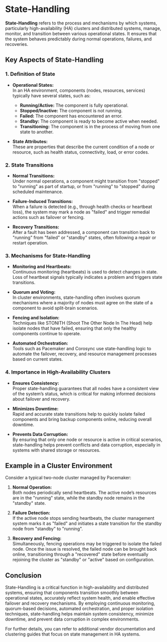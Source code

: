 # State-Handling

**State-Handling** refers to the process and mechanisms by which systems, particularly high-availability (HA) clusters and distributed systems, manage, monitor, and transition between various operational states. It ensures that the system behaves predictably during normal operations, failures, and recoveries.

## Key Aspects of State-Handling

### 1. **Definition of State**

- **Operational States:**  
  In an HA environment, components (nodes, resources, services) typically have several states, such as:
  - **Running/Active:** The component is fully operational.
  - **Stopped/Inactive:** The component is not running.
  - **Failed:** The component has encountered an error.
  - **Standby:** The component is ready to become active when needed.
  - **Transitioning:** The component is in the process of moving from one state to another.

- **State Attributes:**  
  These are properties that describe the current condition of a node or resource, such as health status, connectivity, load, or error codes.

### 2. **State Transitions**

- **Normal Transitions:**  
  Under normal operations, a component might transition from "stopped" to "running" as part of startup, or from "running" to "stopped" during scheduled maintenance.
  
- **Failure-Induced Transitions:**  
  When a failure is detected (e.g., through health checks or heartbeat loss), the system may mark a node as "failed" and trigger remedial actions such as failover or fencing.
  
- **Recovery Transitions:**  
  After a fault has been addressed, a component can transition back to "running" from "failed" or "standby" states, often following a repair or restart operation.

### 3. **Mechanisms for State-Handling**

- **Monitoring and Heartbeats:**  
  Continuous monitoring (heartbeats) is used to detect changes in state. Loss of heartbeat signals typically indicates a problem and triggers state transitions.
  
- **Quorum and Voting:**  
  In cluster environments, state-handling often involves quorum mechanisms where a majority of nodes must agree on the state of a component to avoid split-brain scenarios.
  
- **Fencing and Isolation:**  
  Techniques like STONITH (Shoot The Other Node In The Head) help isolate nodes that have failed, ensuring that only the healthy components continue to operate.
  
- **Automated Orchestration:**  
  Tools such as Pacemaker and Corosync use state-handling logic to automate the failover, recovery, and resource management processes based on current states.

### 4. **Importance in High-Availability Clusters**

- **Ensures Consistency:**  
  Proper state-handling guarantees that all nodes have a consistent view of the system’s status, which is critical for making informed decisions about failover and recovery.
  
- **Minimizes Downtime:**  
  Rapid and accurate state transitions help to quickly isolate failed components and bring backup components online, reducing overall downtime.
  
- **Prevents Data Corruption:**  
  By ensuring that only one node or resource is active in critical scenarios, state-handling helps prevent conflicts and data corruption, especially in systems with shared storage or resources.

## Example in a Cluster Environment

Consider a typical two-node cluster managed by Pacemaker:

1. **Normal Operation:**  
   Both nodes periodically send heartbeats. The active node’s resources are in the "running" state, while the standby node remains in the "standby" state.
  
2. **Failure Detection:**  
   If the active node stops sending heartbeats, the cluster management system marks it as "failed" and initiates a state transition for the standby node from "standby" to "running".
  
3. **Recovery and Fencing:**  
   Simultaneously, fencing operations may be triggered to isolate the failed node. Once the issue is resolved, the failed node can be brought back online, transitioning through a "recovered" state before eventually rejoining the cluster as "standby" or "active" based on configuration.


## Conclusion

State-Handling is a critical function in high-availability and distributed systems, ensuring that components transition smoothly between operational states, accurately reflect system health, and enable effective failover and recovery mechanisms. By employing continuous monitoring, quorum-based decisions, automated orchestration, and proper isolation techniques, state-handling helps maintain system consistency, minimize downtime, and prevent data corruption in complex environments.

For further details, you can refer to additional vendor documentation and clustering guides that focus on state management in HA systems.

